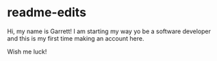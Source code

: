 # readme-edits

Hi, my name is Garrett! I am starting my way yo be a software developer and this is my first time making an account here.

Wish me luck!
